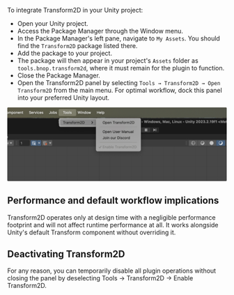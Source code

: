 To integrate Transform2D in your Unity project:
* Open your Unity project.
* Access the Package Manager through the Window menu.
* In the Package Manager's left pane, navigate to `My Assets`. You should find the `Transform2D` package listed there.
* Add the package to your project.
* The package will then appear in your project's `Assets` folder as `tools.bnop.transform2d`, where it must remain for the plugin to function.
* Close the Package Manager.
* Open the Transform2D panel by selecting `Tools → Transform2D → Open Transform2D` from the main menu. For optimal workflow, dock this panel into your preferred Unity layout.
  
![Tools Menu](/static/1.1.tools-menu.jpg)

## Performance and default workflow implications
Transform2D operates only at design time with a negligible performance footprint and will not affect runtime performance at all. It works alongside Unity's default Transform component without overriding it.

## Deactivating Transform2D
For any reason, you can temporarily disable all plugin operations without closing the panel by deselecting Tools → Transform2D → Enable Transform2D.